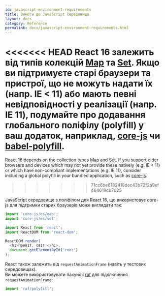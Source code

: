 ```yaml
---
id: javascript-environment-requirements
title: Вимоги до JavaScript середовища
layout: docs
category: Reference
permalink: docs/javascript-environment-requirements.html
---
```


<<<<<<< HEAD
React 16 залежить від типів колекцій [Map](https://developer.mozilla.org/uk/docs/Web/JavaScript/Reference/Global_Objects/Map) та [Set](https://developer.mozilla.org/uk/docs/Web/JavaScript/Reference/Global_Objects/Set). Якщо ви підтримуєте старі браузери та пристрої, що не можуть надати їх (напр. IE < 11) або мають певні невідповідності у реалізації (напр. IE 11), подумайте про додавання глобального поліфілу (polyfill) у ваш додаток, наприклад, [core-js](https://github.com/zloirock/core-js) чи [babel-polyfill](https://babeljs.io/docs/usage/polyfill/).
=======
React 16 depends on the collection types [Map](https://developer.mozilla.org/en-US/docs/Web/JavaScript/Reference/Global_Objects/Map) and [Set](https://developer.mozilla.org/en-US/docs/Web/JavaScript/Reference/Global_Objects/Set). If you support older browsers and devices which may not yet provide these natively (e.g. IE < 11) or which have non-compliant implementations (e.g. IE 11), consider including a global polyfill in your bundled application, such as [core-js](https://github.com/zloirock/core-js).
>>>>>>> 71cc6be6182418dec43b72f2a9ef464619cb7025

JavaScript середовище з поліфілом для React 16, що використовує core-js для підтримки старих браузерів може виглядати так:

```js
import 'core-js/es/map';
import 'core-js/es/set';

import React from 'react';
import ReactDOM from 'react-dom';

ReactDOM.render(
  <h1>Привіт, світ!</h1>,
  document.getElementById('root')
);
```

React також залежить від `requestAnimationFrame` (навіть у тестових середовищах).  
Ви можете використовувати пакунок [raf](https://www.npmjs.com/package/raf) для підключення `requestAnimationFrame`:

```js
import 'raf/polyfill';
```
